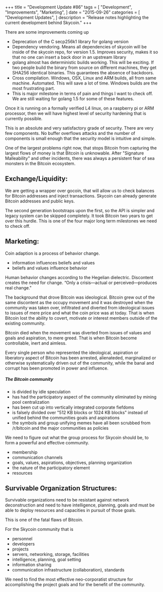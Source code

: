 +++
title = "Development Update #86"
tags = [
    "Development",
    "Improvements",
    "Marketing",
]
date = "2015-09-26"
categories = [
    "Development Updates",
]
description = "Release notes highlighting the current development behind Skycoin."
+++

There are some improvements coming up
- Deprecation of the C secp256k1 library for golang version
- Dependency vendoring. Means all dependencies of skycoin will be inside of the skycoin repo, for version 1.5. Improves security, makes it so that no one can insert a back door in an upstream library
- golang almost has deterministic builds working. This will be exciting. If two people build the binary from source on different machines, they get SHA256 identical binaries. This guarantees the absence of backdoors.
- Cross compilation. Windows, OSX, Linux and ARM builds, all from same machine. Automated. This will save a lot of time. Windows builds are the most frustrating part.
- This is major milestone in terms of pain and things I want to check off. We are still waiting for golang 1.5 for some of these features.

Once it is running on a formally verified L4 linux, on a raspberry pi or ARM processor, then we will have highest level of security hardening that is currently possible.

This is an absolute and very satisfactory grade of security. There are very few components. No buffer overflows attacks and the number of components is small enough that the security model is intuitive and simple.

One of the largest problems right now, that stops Bitcoin from capturing the largest flows of money is that Bitcoin is unknowable. After "Signature Malleability" and other incidents, there was always a persistent fear of sea monsters in the Bitcoin ecosystem.

## Exchange/Liquidity:

We are getting a wrapper over gocoin, that will allow us to check balances for Bitcoin addresses and inject transactions. Skycoin can already generate Bitcoin addresses and public keys.

The second generation bootstraps upon the first, so the API is simpler and legacy system can be skipped completely. It took Bitcoin two years to get over this hurdle. This is one of the four major long term milestones we need to check off.

## Marketing:

Coin adaption is a process of behavior change.

- information influences beliefs and values
- beliefs and values influence behavior

Human behavior changes according to the Hegelian dielectric. Discontent creates the need for change. “Only a crisis—actual or perceived––produces real change."

The background that drove Bitcoin was ideological. Bitcoin grew out of the same discontent as the occupy movement and it was destroyed when the community was taken over, infiltrated and diverted from ideological issues to issues of mere price and what the coin price was at today. That is when Bitcoin lost the ability to covert, motivate or interest members outside of the existing community.

Bitcoin died when the movement was diverted from issues of values and goals and aspiration, to mere greed. That is when Bitcoin become controllable, inert and aimless.

Every single person who represented the ideological, aspiration or liberatory aspect of Bitcoin has been arrested, alienateded, marginalized or otherwise systematically driven out of the community, while the banal and corrupt has been promoted in power and influence.

##### The Bitcoin community
- is divided by idle speculation
- has had the participatory aspect of the community eliminated by mining pool centralization
- has been cut up into vertically integrated corporate fiefdoms
- is falsely divided over "512 KB blocks or 1024 KB blocks" instead of unified behind the communities goals and aspirations
- the symbols and group unifying memes have all been scrubbed from /r/bitcoin and the major communities as policies

We need to figure out what the group process for Skycoin should be, to form a powerful and effective community.

- membership
- communication channels
- goals, values, aspirations, objectives, planning organization
- the nature of the participatory element
- resources

## Survivable Organization Structures:

Survivable organizations need to be resistant against network deconstruction and need to have intelligence, planning, goals and must be able to deploy resources and capacities in pursuit of those goals.

This is one of the fatal flaws of Bitcoin.

For the Skycoin community that is
- personnel
- developers
- projects
- servers, networking, storage, facilities
- intelligence, planning, goal setting
- information sharing
- communication infrastructure (collaboration), standards

We need to find the most effective neo-corporatist structure for accomplishing the project goals and for the benefit of the community.
